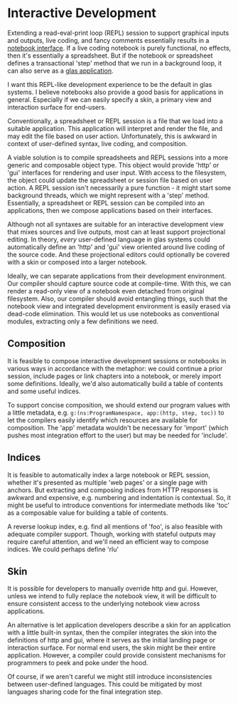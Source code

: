 # Interactive Development 

Extending a read-eval-print loop (REPL) session to support graphical inputs and outputs, live coding, and fancy comments essentially results in a [notebook interface](https://en.wikipedia.org/wiki/Notebook_interface). If a live coding notebook is purely functional, no effects, then it's essentially a spreadsheet. But if the notebook or spreadsheet defines a transactional 'step' method that we run in a background loop, it can also serve as a [glas application](GlasApps.md).

I want this REPL-like development experience to be the default in glas systems. I believe notebooks also provide a good basis for applications in general. Especially if we can easily specify a skin, a primary view and interaction surface for end-users.

Conventionally, a spreadsheet or REPL session is a file that we load into a suitable application. This application will interpret and render the file, and may edit the file based on user action. Unfortunately, this is awkward in context of user-defined syntax, live coding, and composition. 

A viable solution is to compile spreadsheets and REPL sessions into a more generic and composable object type. This object would provide 'http' or 'gui' interfaces for rendering and user input. With access to the filesystem, the object could update the spreadsheet or session file based on user action. A REPL session isn't necessarily a pure function - it might start some background threads, which we might represent with a 'step' method. Essentially, a spreadsheet or REPL session can be compiled into an applications, then we compose applications based on their interfaces.

Although not all syntaxes are suitable for an interactive development view that mixes sources and live outputs, most can at least support projectional editing. In theory, *every* user-defined language in glas systems could automatically define an 'http' and 'gui' view oriented around live coding of the source code. And these projectional editors could optionally be covered with a skin or composed into a larger notebook.

Ideally, we can separate applications from their development environment. Our compiler should capture source code at compile-time. With this, we can render a read-only view of a notebook even detached from original filesystem. Also, our compiler should avoid entangling things, such that the notebook view and integrated development environment is easily erased via dead-code elimination. This would let us use notebooks as conventional modules, extracting only a few definitions we need.

## Composition

It is feasible to compose interactive development sessions or notebooks in various ways in accordance with the metaphor: we could continue a prior session, include pages or link chapters into a notebook, or merely import some definitions. Ideally, we'd also automatically build a table of contents and some useful indices. 

To support concise composition, we should extend our program values with a little metadata, e.g. `g:(ns:ProgramNamespace, app:(http, step, toc))` to let the compilers easily identify which resources are available for composition. The 'app' metadata wouldn't be necessary for 'import' (which pushes most integration effort to the user) but may be needed for 'include'.

## Indices

It is feasible to automatically index a large notebook or REPL session, whether it's presented as multiple 'web pages' or a single page with anchors. But extracting and composing indices from HTTP responses is awkward and expensive, e.g. numbering and indentation is contextual. So, it might be useful to introduce conventions for intermediate methods like 'toc' as a composable value for building a table of contents.

A reverse lookup index, e.g. find all mentions of 'foo', is also feasible with adequate compiler support. Though, working with stateful outputs may require careful attention, and we'll need an efficient way to compose indices. We could perhaps define 'rlu'

## Skin

It is possible for developers to manually override http and gui. However, unless we intend to fully replace the notebook view, it will be difficult to ensure consistent access to the underlying notebook view across applications.

An alternative is let application developers describe a skin for an application with a little built-in syntax, then the compiler integrates the skin into the definitions of http and gui, where it serves as the initial landing page or interaction surface. For normal end users, the skin might be their entire application. However, a compiler could provide consistent mechanisms for programmers to peek and poke under the hood.

Of course, if we aren't careful we might still introduce inconsistencies between user-defined languages. This could be mitigated by most languages sharing code for the final integration step.
